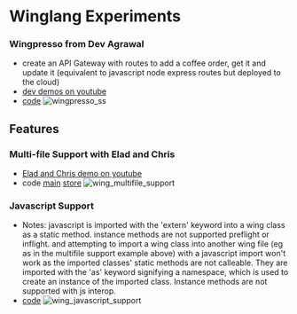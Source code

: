 # Winglang Experiments

### Wingpresso from Dev Agrawal

- create an API Gateway with routes to add a coffee order, get it and update it (equivalent to javascript node express routes but deployed to the cloud)
- [dev demos on youtube](https://www.youtube.com/watch?v=lLiBUKcpSug&t=1169s)
- [code](./wingpresso/wingpresso.w)
  ![wingpresso_ss](./wingpresso/wingpresso_ss.png)

## Features

### Multi-file Support with Elad and Chris

- [Elad and Chris demo on youtube](https://www.youtube.com/watch?v=WAnM4ZUbLnE)
- code [main](./features/multifile/main.w) [store](./features/multifile/store.w)
  ![wing_multifile_support](./features/multifile/wing_multi_file_support.png)

### Javascript Support

- Notes: javascript is imported with the 'extern' keyword into a wing class as a static method. instance methods are not supported preflight or inflight. and attempting to import a wing class into another wing file (eg as in the multifile support example above) with a javascript import won't work as the imported classes' static methods are not calleable. They are imported with the 'as' keyword signifying a namespace, which is used to create an instance of the imported class. Instance methods are not supported with js interop.
- [code](./features/javascript/javascript.w)
  ![wing_javascript_support](./features/javascript/wing_javascript_support.png)
